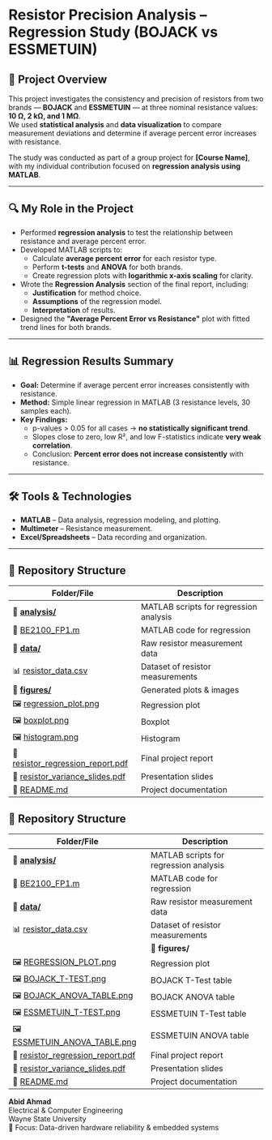 
# Resistor Precision Analysis – Regression Study (BOJACK vs ESSMETUIN)

## 📌 Project Overview
This project investigates the consistency and precision of resistors from two brands — **BOJACK** and **ESSMETUIN** — at three nominal resistance values: **10 Ω, 2 kΩ, and 1 MΩ**.  
We used **statistical analysis** and **data visualization** to compare measurement deviations and determine if average percent error increases with resistance.

The study was conducted as part of a group project for **[Course Name]**, with my individual contribution focused on **regression analysis using MATLAB**.

---

## 🔍 My Role in the Project
- Performed **regression analysis** to test the relationship between resistance and average percent error.
- Developed MATLAB scripts to:
  - Calculate **average percent error** for each resistor type.
  - Perform **t-tests** and **ANOVA** for both brands.
  - Create regression plots with **logarithmic x-axis scaling** for clarity.
- Wrote the **Regression Analysis** section of the final report, including:
  - **Justification** for method choice.
  - **Assumptions** of the regression model.
  - **Interpretation** of results.
- Designed the **"Average Percent Error vs Resistance"** plot with fitted trend lines for both brands.

---

## 📊 Regression Results Summary
- **Goal:** Determine if average percent error increases consistently with resistance.
- **Method:** Simple linear regression in MATLAB (3 resistance levels, 30 samples each).
- **Key Findings:**
  - p-values > 0.05 for all cases → **no statistically significant trend**.
  - Slopes close to zero, low R², and low F-statistics indicate **very weak correlation**.
  - Conclusion: **Percent error does not increase consistently** with resistance.

---

## 🛠️ Tools & Technologies
- **MATLAB** – Data analysis, regression modeling, and plotting.
- **Multimeter** – Resistance measurement.
- **Excel/Spreadsheets** – Data recording and organization.

---
## 📂 Repository Structure

| **Folder/File** | **Description** |
|-----------------|-----------------|
| 📁 **[analysis/](analysis/)** | MATLAB scripts for regression analysis |
| 📄 [BE2100_FP1.m](analysis/BE2100_FP1.m) | MATLAB code for regression |
| 📁 **[data/](data/)** | Raw resistor measurement data |
| 📊 [resistor_data.csv](data/resistor_data.csv) | Dataset of resistor measurements |
| 📁 **[figures/](figures/)** | Generated plots & images |
| 🖼 [regression_plot.png](figures/regression_plot.png) | Regression plot |
| 🖼 [boxplot.png](figures/boxplot.png) | Boxplot |
| 🖼 [histogram.png](figures/histogram.png) | Histogram |
| 📄 [resistor_regression_report.pdf](report/resistor_regression_report.pdf) | Final project report |
| 📄 [resistor_variance_slides.pdf](report/resistor_variance_slides.pdf) | Presentation slides |
| 📄 [README.md](README.md) | Project documentation |


## 📂 Repository Structure

| **Folder/File** | **Description** |
|-----------------|-----------------|
| 📁 **[analysis/](analysis/)** | MATLAB scripts for regression analysis |
| 📄 [BE2100_FP1.m](analysis/BE2100_FP1.m) | MATLAB code for regression |
| 📁 **[data/](data/)** | Raw resistor measurement data |
| 📊 [resistor_data.csv](data/resistor_data.csv) | Dataset of resistor measurements |
| | 📁 **figures/** | Generated plots & images |
| 🖼 [REGRESSION_PLOT.png](figures/REGRESSION_PLOT.png) | Regression plot |
| 🖼 [BOJACK_T-TEST.png](figures/BOJACK_T-TEST.png) | BOJACK T-Test table |
| 🖼 [BOJACK_ANOVA_TABLE.png](figures/BOJACK_ANOVA_TABLE.png) | BOJACK ANOVA table |
| 🖼 [ESSMETUIN_T-TEST.png](figures/ESSMETUIN_T-TEST.png) | ESSMETUIN T-Test table |
| 🖼 [ESSMETUIN_ANOVA_TABLE.png](figures/ESSMETUIN_ANOVA_TABLE.png) | ESSMETUIN ANOVA table |
| 📄 [resistor_regression_report.pdf](report/resistor_regression_report.pdf) | Final project report |
| 📄 [resistor_variance_slides.pdf](report/resistor_variance_slides.pdf) | Presentation slides |
| 📄 [README.md](README.md) | Project documentation |


**Abid Ahmad**  
Electrical & Computer Engineering  
Wayne State University  
🔬 Focus: Data-driven hardware reliability & embedded systems

